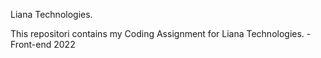  Liana Technologies.

This repositori contains my Coding Assignment for Liana Technologies.
-Front-end 2022
